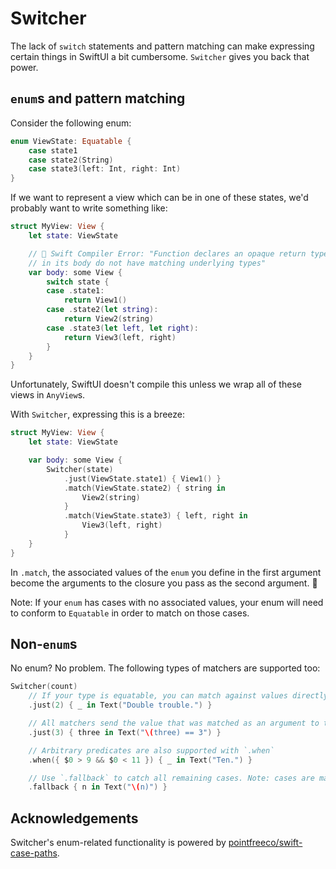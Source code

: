 # Switcher

The lack of `switch` statements and pattern matching can make expressing certain things in SwiftUI a bit cumbersome. `Switcher` gives you back that power.

## `enum`s and pattern matching

Consider the following enum:
```swift
enum ViewState: Equatable {
    case state1
    case state2(String)
    case state3(left: Int, right: Int)
}
```

If we want to represent a view which can be in one of these states, we'd probably want to write something like:
```swift
struct MyView: View {
    let state: ViewState

    // 🛑 Swift Compiler Error: "Function declares an opaque return type, but the return statements
    // in its body do not have matching underlying types"
    var body: some View {
        switch state {
        case .state1:
            return View1()
        case .state2(let string):
            return View2(string)
        case .state3(let left, let right):
            return View3(left, right)
        }
    }
}
```

Unfortunately, SwiftUI doesn't compile this unless we wrap all of these views in `AnyView`s.

With `Switcher`, expressing this is a breeze:
```swift
struct MyView: View {
    let state: ViewState

    var body: some View {
        Switcher(state)
            .just(ViewState.state1) { View1() }
            .match(ViewState.state2) { string in
                View2(string)
            }
            .match(ViewState.state3) { left, right in
                View3(left, right)
            }
    }
}
```
In `.match`, the associated values of the `enum` you define in the first argument become the arguments to the closure you pass as the second argument. 🎉

Note: If your `enum` has cases with no associated values, your enum will need to conform to `Equatable` in order to match on those cases.

## Non-`enum`s
No enum? No problem. The following types of matchers are supported too:

```swift
Switcher(count)
    // If your type is equatable, you can match against values directly with `.just`
    .just(2) { _ in Text("Double trouble.") }

    // All matchers send the value that was matched as an argument to their closure
    .just(3) { three in Text("\(three) == 3") }

    // Arbitrary predicates are also supported with `.when`
    .when({ $0 > 9 && $0 < 11 }) { _ in Text("Ten.") }

    // Use `.fallback` to catch all remaining cases. Note: cases are matched in order, so always put `fallback` last!
    .fallback { n in Text("\(n)") }
```

## Acknowledgements

Switcher's enum-related functionality is powered by [pointfreeco/swift-case-paths](https://github.com/pointfreeco/swift-case-paths).

